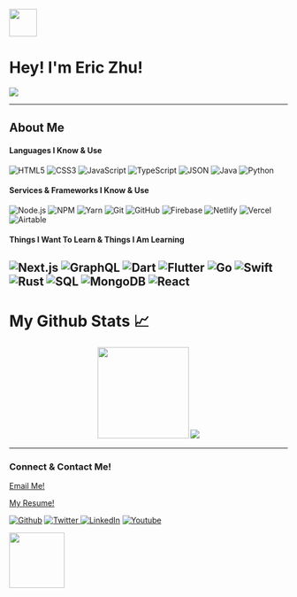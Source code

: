 <img src="https://raw.githubusercontent.com/aditya1rawat/aditya1rawat/master/images/wave.gif" width="50px"><h1>Hey! I'm Eric Zhu!</h1>

![](https://komarev.com/ghpvc/?username=ericzhu105&color=4285F4)



---

<h2>About Me</h2>
<h4>Languages I Know & Use</h4>

![HTML5](https://img.shields.io/badge/-HTML5-000000?style=flat&logo=HTML5)
![CSS3](https://img.shields.io/badge/-CSS3-000000?style=flat&logo=CSS3)
![JavaScript](https://img.shields.io/badge/-JavaScript-000000?style=flat&logo=javascript)
![TypeScript](https://img.shields.io/badge/-TypeScript-000000?style=flat&logo=typescript&logoColor=007ACC)
![JSON](https://img.shields.io/badge/-JSON-000000?style=flat&logo=json&logoColor=007ACC)
![Java](https://img.shields.io/badge/-Java-000000?style=flat&logo=Java&logoColor=007396)
![Python](https://img.shields.io/badge/-Python-000000?style=flat&logo=python)

<h4>Services & Frameworks I Know & Use</h4>

![Node.js](https://img.shields.io/badge/-Node.js-000000?style=flat&logo=node.js&logoColor=339933)
![NPM](https://img.shields.io/badge/-NPM-000000?style=flat&logo=npm&logoColor=339933)
![Yarn](https://img.shields.io/badge/-Yarn-000000?style=flat&logo=yarn&logoColor=F05032)
![Git](https://img.shields.io/badge/-Git-000000?style=flat&logo=git&logoColor=F05032)
![GitHub](https://img.shields.io/badge/-GitHub-000000?style=flat&logo=github&logoColor=FFFFFF)
![Firebase](https://img.shields.io/badge/-Firebase-000000?style=flat&logo=firebase&logoColor=FCC624)
![Netlify](https://img.shields.io/badge/-Netlify-000000?style=flat&logo=netlify&logoColor=F05032)
![Vercel](https://img.shields.io/badge/-Vercel-000000?style=flat&logo=vercel&logoColor=61DAFB)
![Airtable](https://img.shields.io/badge/-Airtable-000000?style=flat&logo=airtable&logoColor=FCC624)

<h4>Things I Want To Learn & Things I Am Learning</h4>

![Next.js](https://img.shields.io/badge/-Next.js-000000?style=flat&logo=next.js&logoColor=339933)
![GraphQL](https://img.shields.io/badge/-GraphQL-000000?style=flat&logo=graphql&logoColor=339933)
![Dart](https://img.shields.io/badge/-Dart-000000?style=flat&logo=dart&logoColor=339933)
![Flutter](https://img.shields.io/badge/-Flutter-000000?style=flat&logo=flutter&logoColor=339933)
![Go](https://img.shields.io/badge/-Go-000000?style=flat&logo=go&logoColor=339933)
![Swift](https://img.shields.io/badge/-Swift-000000?style=flat&logo=swift&logoColor=339933)
![Rust](https://img.shields.io/badge/-Rust-000000?style=flat&logo=rust&logoColor=339933)
![SQL](https://img.shields.io/badge/-SQL-000000?style=flat&logo=MySQLColor=339933)
![MongoDB](https://img.shields.io/badge/-MongoDB-000000?style=flat&logo=mongodb&logoColor=339933)
![React](https://img.shields.io/badge/-React-000000?style=flat&logo=React&logoColor=61DAFB)
---

<h1>My Github Stats &#x1f4c8;</h1>

<div>
<div align="center">
  <p align="center">
    <img height="165" src="https://github-readme-stats.vercel.app/api?username=ericzhu105&count_private=true&include_all_commits=true&show_icons=true&theme=radical" />
    <img src="https://github-readme-stats.vercel.app/api/top-langs/?username=ericzhu105&layout=compact&theme=radical" />
  </p>
  <p align="center">
   
</div>

---

<h3>Connect & Contact Me!</h3>
<p><a href="mailto:ericzhu105@gmail.com">Email Me!</a></p>
<p><a href="http://u.filein.io/fkNoRnHOW8.pdf">My Resume!</a></p>
<p><a href="https://github.com/ericzhu105" target="_blank"><img alt="Github" src="https://img.shields.io/badge/GitHub-%2312100E.svg?&style=for-the-badge&logo=Github&logoColor=white" /></a> 
<a href="https://twitter.com/ericzhu105" target="_blank"><img alt="Twitter" src="https://img.shields.io/badge/twitter-%231DA1F2.svg?&style=for-the-badge&logo=twitter&logoColor=white" />
</a> <a href="https://www.linkedin.com/in/eric-zhu-4208a81b3/" target="_blank"><img alt="LinkedIn" src="https://img.shields.io/badge/linkedin-%230077B5.svg?&style=for-the-badge&logo=linkedin&logoColor=white" /></a>
<a href="https://www.youtube.com/c/EricZhu/" target="_blank"><img alt="Youtube" src="https://img.shields.io/badge/youtube-%c4302b.svg?&style=for-the-badge&logo=youtube&logoColor=white" /></a>
</p>

<a href="https://hackclub.com/"><img src="https://assets.hackclub.com/flag-orpheus-left.png" width="100"></a>

